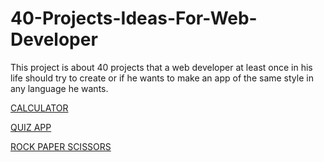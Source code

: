 # 40-Projects-Ideas-For-Web-Developer

This project is about 40 projects that a web developer at least once in his life should try to create or if he wants to make an app of the same style in any language he wants.

[CALCULATOR](https://github.com/Amaranese/40-Projects-Ideas-For-Web-Developer/tree/main/Calculator)

[QUIZ APP](https://github.com/Amaranese/40-Projects-Ideas-For-Web-Developer/tree/main/Quiz%20App)

[ROCK PAPER SCISSORS](https://github.com/Amaranese/40-Projects-Ideas-For-Web-Developer/tree/main/Rock-Paper-Scissors)


